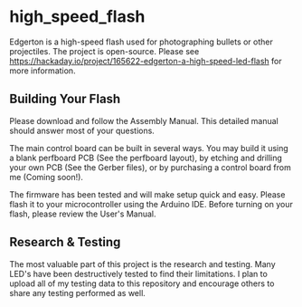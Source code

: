 # high_speed_flash
Edgerton is a high-speed flash used for photographing bullets or other projectiles.  The project is open-source.  Please see https://hackaday.io/project/165622-edgerton-a-high-speed-led-flash for more information.

## Building Your Flash
Please download and follow the Assembly Manual.  This detailed manual should answer most of your questions.

The main control board can be built in several ways.  You may build it using a blank perfboard PCB (See the perfboard layout), by etching and drilling your own PCB (See the Gerber files), or by purchasing a control board from me (Coming soon!).

The firmware has been tested and will make setup quick and easy.  Please flash it to your microcontroller using the Arduino IDE.  Before turning on your flash, please review the User's Manual.

## Research & Testing
The most valuable part of this project is the research and testing.  Many LED's have been destructively tested to find their limitations.  I plan to upload all of my testing data to this repository and encourage others to share any testing performed as well.
